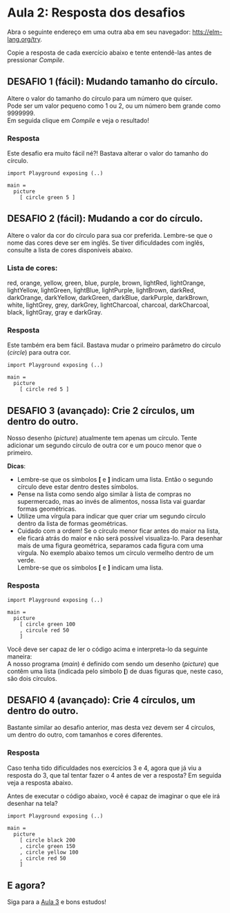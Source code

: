 # Aula 2: Resposta dos desafios

Abra o seguinte endereço em uma outra aba em seu navegador:
<a href='https://elm-lang.org/try' target='_blank'>htts://elm-lang.org/try</a>.  

Copie a resposta de cada exercício abaixo e
tente entendê-las antes de pressionar *Compile*.  

## DESAFIO 1 (fácil): Mudando tamanho do círculo.

Altere o valor do tamanho do círculo para um
número que quiser.  
Pode ser um valor pequeno como 1 ou 2, ou um número
bem grande como 9999999.  
Em seguida clique em *Compile* e veja o resultado!

### Resposta

Este desafio era muito fácil né?! Bastava alterar
o valor do tamanho do círculo.

```
import Playground exposing (..)

main =
  picture
    [ circle green 5 ]
```

## DESAFIO 2 (fácil): Mudando a cor do círculo.

Altere o valor da cor do círculo para sua cor
preferida. Lembre-se que o nome das cores deve ser
em inglês. Se tiver dificuldades com inglês, consulte a lista
de cores disponíveis abaixo.

### Lista de cores:
red, orange, yellow, green, blue, purple, brown,
lightRed, lightOrange, lightYellow, lightGreen,
lightBlue, lightPurple, lightBrown, darkRed,
darkOrange, darkYellow, darkGreen, darkBlue,
darkPurple, darkBrown, white, lightGrey, grey,
darkGrey, lightCharcoal, charcoal, darkCharcoal,
black, lightGray, gray e darkGray.

### Resposta

Este também era bem fácil. Bastava mudar o
primeiro parâmetro do círculo (*circle*) para outra
cor.

```
import Playground exposing (..)

main =
  picture
    [ circle red 5 ]
```

## DESAFIO 3 (avançado): Crie 2 círculos, um dentro do outro.

Nosso desenho (*picture*) atualmente tem apenas um
círculo. Tente adicionar um segundo círculo de
outra cor e um pouco menor que o primeiro.

__Dicas__:
- Lembre-se que os símbolos **[** e **]** indicam uma
lista. Então o segundo círculo deve estar
dentro destes símbolos.
- Pense na lista como sendo algo similar à lista
de compras no supermercado, mas ao invés de
alimentos, nossa lista vai guardar formas
geométricas.
- Utilize uma vírgula para indicar que quer
criar um segundo círculo dentro da lista de
formas geométricas.
- Cuidado com a ordem! Se o círculo menor ficar
antes do maior na lista, ele ficará atrás do
maior e não será possível visualiza-lo.
Para desenhar mais de uma figura geométrica,
separamos cada figura com uma vírgula. No exemplo
abaixo temos um círculo vermelho dentro de um
verde.  
Lembre-se que os símbolos **[** e **]** indicam uma lista.  

### Resposta

```
import Playground exposing (..)

main =
  picture
    [ circle green 100
    , circule red 50
    ]
```

Você deve ser capaz de ler o código acima e interpreta-lo da
seguinte maneira:  
A nosso programa (*main*) é definido com sendo um
desenho (*picture*) que contêm uma lista (indicada
pelo símbolo **[**) de duas figuras que, neste caso,
são dois círculos.

## DESAFIO 4 (avançado): Crie 4 círculos, um dentro do outro.

Bastante similar ao desafio anterior, mas desta vez
devem ser 4 círculos, um dentro do outro, com
tamanhos e cores diferentes.

### Resposta

Caso tenha tido dificuldades nos exercícios 3 e 4,
agora que já viu a resposta do 3, que tal tentar
fazer o 4 antes de ver a resposta? Em seguida veja
a resposta abaixo.

Antes de executar o código abaixo, você é capaz
de imaginar o que ele irá desenhar na tela?

```
import Playground exposing (..)

main =
  picture
    [ circle black 200
    , circle green 150
    , circle yellow 100
    , circle red 50
    ]
```

## E agora?

Siga para a [Aula 3](/aula_3.html) e bons estudos!
